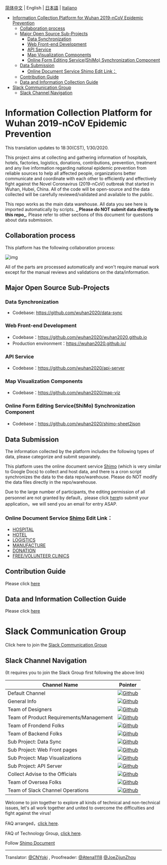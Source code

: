 [简体中文](./README.md) | English | [日本語](./README_JP.md) | [Italiano](./README_IT.md) <!-- omit in toc -->

- [Information Collection Platform for Wuhan 2019-nCoV Epidemic Prevention](#information-collection-platform-for-wuhan-2019-ncov-epidemic-prevention)
  - [Collaboration process](#collaboration-process)
  - [Major Open Source Sub-Projects](#major-open-source-sub-projects)
    - [Data Synchronization](#data-synchronization)
    - [Web Front-end Development](#web-front-end-development)
    - [API Service](#api-service)
    - [Map Visualization Components](#map-visualization-components)
    - [Online Form Editing Service(ShiMo) Synchronization Component](#online-form-editing-serviceshimo-synchronization-component)
  - [Data Submission](#data-submission)
    - [Online Document Service Shimo Edit Link：](#online-document-service-shimo-edit-link)
  - [Contribution Guide](#contribution-guide)
  - [Data and Information Collection Guide](#data-and-information-collection-guide)
- [Slack Communication Group](#slack-communication-group)
  - [Slack Channel Navigation](#slack-channel-navigation)

# Information Collection Platform for Wuhan 2019-nCoV Epidemic Prevention
This translation updates to 18:30(CST), 1/30/2020.

This project aims at collecting and gathering information of hospitals, hotels, factories, logistics, donations, contributions, prevention, treatment and any live information regarding national epidemic prevention from reliable sources to help all affected people, organizations better communicate and coordinate with each other to efficiently and effectively fight against the Novel Coronavirus (2019-nCoV) outbreak that started in Wuhan, Hubei, China. All of the code will be open-source and the data collected will be carefully reviewed/validated and available to the public.

This repo works as the main data warehouse. All data you see here is imported automatically by scripts. **_ Please do NOT submit data directly to this repo_**. Please refer to other sections of this document for questions about data submission.


## Collaboration process

This platform has the following collaboration process:

![img](https://yokii.cn/i/en.jpg)

All of the parts are processed automatically and won't require manual work except for the manual reviews and validations on the data/information.

##  Major Open Source Sub-Projects

### Data Synchronization

- Codebase: https://github.com/wuhan2020/data-sync

### Web Front-end Development

- Codebase：https://github.com/wuhan2020/wuhan2020.github.io
- Production environment：https://wuhan2020.github.io/

### API Service

- Codebase：https://github.com/wuhan2020/api-server

### Map Visualization Components

- Codebase：https://github.com/wuhan2020/map-viz

### Online Form Editing Service(ShiMo) Synchronization Component

- Codebase：https://github.com/wuhan2020/shimo-sheet2json

## Data Submission

The information collected by the platform includes the following types of data, please categorize and submit separately.

This platform uses the online document service [Shimo](https://shimo.im/welcome) (which is very similar to Google Docs) to collect and host data, and there is a cron script synchronizes the data to the data repo/warehouse. Please do NOT modify the data files directly in the repo/warehouse.

Due to the large number of participants, the editing permission of all personnel are not granted by default，please click [here](https://shimo.im/forms/YVJkGrGCWwQPTpqY/fill)to submit your application，we will send you an email for entry ASAP.

### Online Document Service [Shimo](https://shimo.im/welcome) Edit Link：

- [HOSPITAL](https://shimo.im/sheets/q6WP3DpKKgVW63Pr/4WbFN/)
- [HOTEL](https://shimo.im/sheets/Hd9C3QytrJK3RWxG/z1rye/)
- [LOGISTICS](https://shimo.im/sheets/RTHXp3ghtKXY3GcC/MODOC/)
- [MANUFACTURE](https://shimo.im/sheets/pchvJ6ddyRHHdXtv/MODOC/)
- [DONATION](https://shimo.im/sheets/W3gxW6cwkYTDY6DD/)
- [FREE/VOLUNTEER CLINICS](https://shimo.im/sheets/JgXjYCJJTRQxJ3GP/MODOC/)

## Contribution Guide

Please click [here](./CONTRIBUTING_EN.md)

## Data and Information Collection Guide
Please click [here](./INFORMATION_GUIDE_EN.md)

# Slack Communication Group

Click here to join the [Slack Communication Group](https://join.slack.com/t/wuhan2020/shared_invite/enQtOTIzNjA2MDYwOTUxLWVjMjA4MjdhNGVmZmZlZTgxYjM1ZDY1NGVkZDVkNGI0NzhjZGVlYTM2Mjc5Mjk2YjgyYTk1NDJmNTkxODZlOTE)

## Slack Channel Navigation

(It requires you to join the Slack Group first following the above link)

| Channel Name               | Pointer              |
|----------------------------|----------------------|
| Default Channel               | [![Github](https://img.shields.io/badge/Slack%20Channel-%23anti--2019--ncov-green.svg?style=flat-square&colorB=blue)](https://app.slack.com/client/TT5U1VCPQ/CSS83MZUK)              |
| General Info           | [![Github](https://img.shields.io/badge/Slack%20Channel-%23general-green.svg?style=flat-square&colorB=blue)](https://app.slack.com/client/TT5U1VCPQ/CSTGKFRCH)                       |
| Team of Designers             | [![Github](https://img.shields.io/badge/Slack%20Channel-%23team--designer-green.svg?style=flat-square&colorB=blue)](https://app.slack.com/client/TT5U1VCPQ/CT70SHJQ0)                |
| Team of Product Requirements/Management     | [![Github](https://img.shields.io/badge/Slack%20Channel-%23team--requirement--management-green.svg?style=flat-square&colorB=blue)](https://app.slack.com/client/TT5U1VCPQ/CT99VDWS2) |
| Team of Frondend Folks            | [![Github](https://img.shields.io/badge/Slack%20Channel-%23team--frontend-green.svg?style=flat-square&colorB=blue)](https://app.slack.com/client/TT5U1VCPQ/CT93L48H5)                |
| Team of Backend Folks             | [![Github](https://img.shields.io/badge/Slack%20Channel-%23team--backend-green.svg?style=flat-square&colorB=blue)](https://app.slack.com/client/TT5U1VCPQ/CT93MCEJK)                 |
| Sub Project: Data Sync       | [![Github](https://img.shields.io/badge/Slack%20Channel-%23proj--data--sync-green.svg?style=flat-square&colorB=blue)](https://app.slack.com/client/TT5U1VCPQ/CT4AV807P)              |
| Sub Project: Web Front pages    | [![Github](https://img.shields.io/badge/Slack%20Channel-%23proj--front--pages-green.svg?style=flat-square&colorB=blue)](https://app.slack.com/client/TT5U1VCPQ/CSTPXN533)            |
| Sub Project: Map Visualizations | [![Github](https://img.shields.io/badge/Slack%20Channel-%23proj--map--visualization-green.svg?style=flat-square&colorB=blue)](https://app.slack.com/client/TT5U1VCPQ/CT6HW3X8E)      |
| Sub Project: API Server      | [![Github](https://img.shields.io/badge/Slack%20Channel-%23api--server-green.svg?style=flat-square&colorB=blue)](https://app.slack.com/client/TT5U1VCPQ/CT3V5CDKJ)                   |
| Collect Advise to the Officials       | [![Github](https://img.shields.io/badge/Slack%20Channel-%23help--advisement-green.svg?style=flat-square&colorB=blue)](https://app.slack.com/client/TT5U1VCPQ/CT7AABP53)              |
| Team of Oversea Folks               | [![Github](https://img.shields.io/badge/Slack%20Channel-%23team--overseas-green.svg?style=flat-square&colorB=blue)](https://app.slack.com/client/TT5U1VCPQ/CTAM5R65U)                |
| Team of Slack Channel Operations      | [![Github](https://img.shields.io/badge/Slack%20Channel-%23proj--operation-green.svg?style=flat-square&colorB=blue)](https://app.slack.com/client/TT5U1VCPQ/CSX1X74M9)               |

Welcome to join together to explore all kinds of technical and non-technical issues, let's all work together and united to overcome the difficulties and fight against the virus!

FAQ arranged，[click here](./FAQ.md).

FAQ of Technology Group, [click here](https://shimo.im/docs/JqX9CvrqphPV9T3J/).

Follow [Shimo Document](https://shimo.im/docs/DdWvXvtvpxrqrJ83)

---
Translator: [@CNYoki](https://github.com/CNYoki) , Proofreader: [@Atena1118](https://github.com/Atena1118) [@JoeZijunZhou](https://github.com/JoeZijunZhou)
